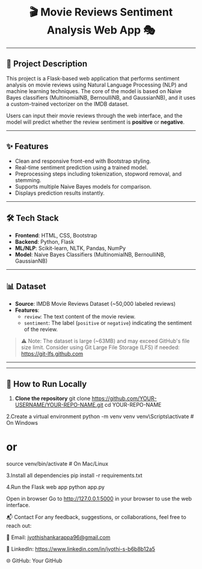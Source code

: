 <!-- PROJECT TITLE -->
<h1 align="center">🎬 Movie Reviews Sentiment Analysis Web App 🎭</h1>

---

<!-- PROJECT DESCRIPTION -->
## 📌 Project Description
This project is a Flask-based web application that performs sentiment analysis on movie reviews using Natural Language Processing (NLP) and machine learning techniques. The core of the model is based on Naive Bayes classifiers (MultinomialNB, BernoulliNB, and GaussianNB), and it uses a custom-trained vectorizer on the IMDB dataset. 

Users can input their movie reviews through the web interface, and the model will predict whether the review sentiment is **positive** or **negative**.

---

<!-- FEATURES -->
## ✨ Features
- Clean and responsive front-end with Bootstrap styling.
- Real-time sentiment prediction using a trained model.
- Preprocessing steps including tokenization, stopword removal, and stemming.
- Supports multiple Naive Bayes models for comparison.
- Displays prediction results instantly.

---

<!-- TECH STACK -->
## 🛠️ Tech Stack
- **Frontend**: HTML, CSS, Bootstrap
- **Backend**: Python, Flask
- **ML/NLP**: Scikit-learn, NLTK, Pandas, NumPy
- **Model**: Naive Bayes Classifiers (MultinomialNB, BernoulliNB, GaussianNB)

---

<!-- DATASET -->
## 📊 Dataset
- **Source**: IMDB Movie Reviews Dataset (~50,000 labeled reviews)
- **Features**:
  - `review`: The text content of the movie review.
  - `sentiment`: The label (`positive` or `negative`) indicating the sentiment of the review.

> ⚠️ Note: The dataset is large (~63MB) and may exceed GitHub's file size limit. Consider using Git Large File Storage (LFS) if needed: https://git-lfs.github.com

---
---

<!-- INSTALLATION AND RUNNING -->
## 🚀 How to Run Locally

1. **Clone the repository**
   git clone https://github.com/YOUR-USERNAME/YOUR-REPO-NAME.git
   cd YOUR-REPO-NAME

2.Create a virtual environment
  python -m venv venv
  venv\Scripts\activate  # On Windows
  # or
  source venv/bin/activate  # On Mac/Linux

3.Install all dependencies
  pip install -r requirements.txt
  
4.Run the Flask web app
  python app.py
  
  Open in browser
  Go to http://127.0.0.1:5000 in your browser to use the web interface.

<!-- CONTACT -->
📬 Contact
For any feedback, suggestions, or collaborations, feel free to reach out:

📧 Email: jyothishankarappa96@gmail.com

💼 LinkedIn: https://www.linkedin.com/in/jyothi-s-b6b8b12a5

🌐 GitHub: Your GitHub
